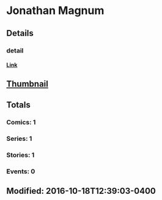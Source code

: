 # Jonathan  Magnum 
## Details
### detail
#### [Link](http://marvel.com/comics/creators/12933/jonathan_magnum?utm_campaign=apiRef&utm_source=225578a89fc76f3d20fbffda5d17a88d)
## [Thumbnail](http://i.annihil.us/u/prod/marvel/i/mg/b/40/image_not_available.jpg)
## Totals
### Comics: 1
### Series: 1
### Stories: 1
### Events: 0
## Modified: 2016-10-18T12:39:03-0400